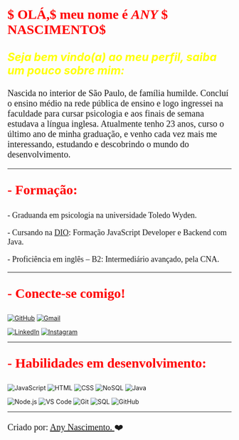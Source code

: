#  <p style="font-family: Times new roman, sans-serif; font-size: 30px;"> <span style="color:red;">$ OLÁ,$ meu nome é $ANY$ $ NASCIMENTO$</span> 

## <p style="font-family: Times new roman, sans-serif,; font-size: 25px;"> <span style="color: yellow">*Seja bem vindo(a) ao meu perfil, saiba um pouco sobre mim:*</span>
<p style="font-family: Times new roman, sans-serif; font-size: 20px;"> Nascida no interior de São Paulo, de família humilde. Concluí o ensino médio na rede pública de ensino e logo ingressei na faculdade para cursar psicologia e aos finais de semana estudava a língua inglesa. Atualmente tenho 23 anos, curso o último ano de minha graduação, e venho cada vez mais me interessando, estudando e descobrindo o mundo do desenvolvimento.</p>

------
 ## <p style="font-family: Times new roman, sans-serif; font-size: 30px;"> <span style="color:red;">- Formação:
 <p style="font-family: Times new roman, sans-serif; font-size: 18px;">
- Graduanda em psicologia na universidade Toledo Wyden. </p>

<p style="font-family: Times New Roman, sans-serif; font-size: 18px;">
  - Cursando na <a href="https://web.dio.me/home">DIO</a>: Formação JavaScript Developer e Backend com Java.
</p>

<p style="font-family: Times new roman, sans-serif; font-size: 18px;">
- Proficiência em inglês – B2: Intermediário avançado, pela CNA. </p>

------

## <p style="font-family: Times new roman, sans-serif; font-size: 30px;"> <span style="color:red;">  - Conecte-se comigo! </p>
[![GitHub](https://img.shields.io/badge/GitHub-100000?style=for-the-badge&logo=github&logoColor=white)](https://github.com/AnyBN) 
[![Gmail](https://img.shields.io/badge/Gmail-333333?style=for-the-badge&logo=gmail&logoColor=red)](mailto:any.beatriz03@gmail.com)

[![LinkedIn](https://img.shields.io/badge/LinkedIn-0077B5?style=for-the-badge&logo=linkedin&logoColor=white)](www.linkedin.com/in/any-nascimento-a6886b262) [![Instagram](https://img.shields.io/badge/-Instagram-%23E4405F?style=for-the-badge&logo=instagram&logoColor=white)](https://www.instagram.com/SEUUSERNAME/)

-----------

## <p style="font-family: Times new roman, sans-serif; font-size: 30px;"> <span style="color:red;">- Habilidades em desenvolvimento: </p>
![JavaScript](https://img.shields.io/badge/JavaScript-F7DF1E?style=for-the-badge&logo=javascript&logoColor=black) <img src="https://img.shields.io/badge/HTML5-E34F26?style=for-the-badge&logo=html5&logoColor=white" alt="HTML"> <img src="https://img.shields.io/badge/CSS3-1572B6?style=for-the-badge&logo=css3&logoColor=white" alt="CSS"> <img src="https://img.shields.io/badge/NoSQL-4DB33D?style=for-the-badge&logo=nosql&logoColor=white" alt="NoSQL">
<img src="https://img.shields.io/badge/Java-007396?style=for-the-badge&logo=java&logoColor=white" alt="Java">

<img src="https://img.shields.io/badge/Node.js-43853D?style=for-the-badge&logo=node.js&logoColor=white" alt="Node.js"> <img src="https://img.shields.io/badge/VS_Code-007ACC?style=for-the-badge&logo=visual-studio-code&logoColor=white" alt="VS Code"> <img src="https://img.shields.io/badge/Git-F05032?style=for-the-badge&logo=git&logoColor=white" alt="Git"> <img src="https://img.shields.io/badge/SQL-003B57?style=for-the-badge&logo=sql&logoColor=white" alt="SQL">
 <img src="https://img.shields.io/badge/GitHub-181717?style=for-the-badge&logo=github&logoColor=white" alt="GitHub">

------------------------

<p style="font-family: Times new roman, sans-serif; font-size: 20px;"> 
Criado por: <a href="https://www.dio.me/users/any_beatriz03"> Any Nascimento. </a> ❤️ </p> 






